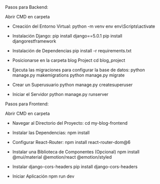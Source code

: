 Pasos para Backend:

Abrir CMD en carpeta 

 - Creación del Entorno Virtual:
	python -m venv env
	env\Scripts\activate

- Instalación Django:
	pip install django==5.0.1
	pip install djangorestframework

 - Instalación de Dependencias
	pip install -r requirements.txt

- Posicionarse en la carpeta blog Project
	cd blog_project

- Ejecuta las migraciones para configurar la base de datos:
	python manage.py makemigrations
	python manage.py migrate
	
- Crear un Superusuario
	python manage.py createsuperuser

- Iniciar el Servidor
	python manage.py runserver


Pasos para Frontend:

Abrir CMD en carpeta 

- Navegar al Directorio del Proyecto:
	cd my-blog-frontend

- Instalar las Dependencias:
	npm install

- Configurar React-Router:
	npm install react-router-dom@6

-  Instalar una Biblioteca de Componentes (Opcional)
	npm install @mui/material @emotion/react @emotion/styled

- Instalar django-cors-headers
	pip install django-cors-headers


- Iniciar Aplicación
	npm run dev
